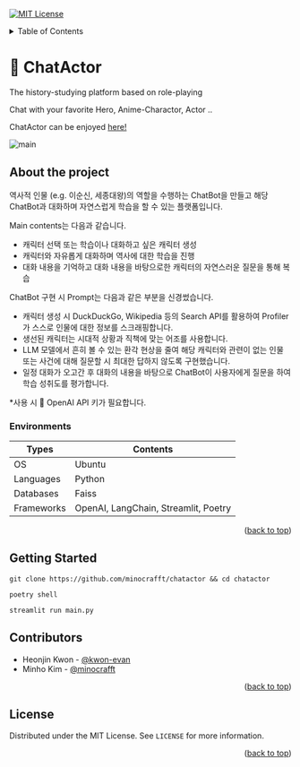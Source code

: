 <!-- Improved compatibility of back to top link -->

<a name="top"></a>

<!-- PROJECT SHIELDS -->

[![MIT License][license-shield]][license]

<!-- TABLE OF CONTENTS -->
<details>
  <summary>Table of Contents</summary>
  <ol>
    <li>
        <a href="#about-the-project">About The Project</a>
      <ul>
        <li><a href="#environments">Environments</a></li>
      </ul>
    </li>
    <li><a href="#getting-started">Getting Started</a></li>
    <li><a href="#contributors">Contributors</a></li>
    <li><a href="#license">License</a></li>
  </ol>
</details>

# 🦜 ChatActor

The history-studying platform based on role-playing

Chat with your favorite Hero, Anime-Charactor, Actor ..

ChatActor can be enjoyed [here!](https://chatactor.streamlit.app/)

![main]

<!-- ABOUT THE PROJECT -->

## About the project

역사적 인물 (e.g. 이순신, 세종대왕)의 역할을 수행하는 ChatBot을 만들고 해당 ChatBot과 대화하며 자연스럽게 학습을 할 수 있는 플랫폼입니다.

Main contents는 다음과 같습니다.

- 캐릭터 선택 또는 학습이나 대화하고 싶은 캐릭터 생성
- 캐릭터와 자유롭게 대화하며 역사에 대한 학습을 진행
- 대화 내용을 기억하고 대화 내용을 바탕으로한 캐릭터의 자연스러운 질문을 통해 복습

ChatBot 구현 시 Prompt는 다음과 같은 부분을 신경썼습니다.

- 캐릭터 생성 시 DuckDuckGo, Wikipedia 등의 Search API를 활용하여 Profiler가 스스로 인물에 대한 정보를 스크래핑합니다.
- 생선된 캐릭터는 시대적 상황과 직책에 맞는 어조를 사용합니다.
- LLM 모델에서 흔히 볼 수 있는 환각 현상을 줄여 해당 캐릭터와 관련이 없는 인물 또는 사건에 대해 질문할 시 최대한 답하지 않도록 구현했습니다.
- 일정 대화가 오고간 후 대화의 내용을 바탕으로 ChatBot이 사용자에게 질문을 하여 학습 성취도를 평가합니다.

\*사용 시 🔑 OpenAI API 키가 필요합니다.

### Environments

| Types      | Contents                             |
| ---------- | ------------------------------------ |
| OS         | Ubuntu                               |
| Languages  | Python                               |
| Databases  | Faiss                                |
| Frameworks | OpenAI, LangChain, Streamlit, Poetry |

<p align="right">(<a href="#top">back to top</a>)</p>

<!-- Getting Started -->

## Getting Started

```shell
git clone https://github.com/minocrafft/chatactor && cd chatactor

poetry shell

streamlit run main.py
```

<!-- Contributors -->

## Contributors

- Heonjin Kwon - [@kwon-evan](https://github.com/kwon-evan)
- Minho Kim - [@minocrafft](https://github.com/minocrafft)

<p align="right">(<a href="#top">back to top</a>)</p>

<!-- LICENSE -->

## License

Distributed under the MIT License. See `LICENSE` for more information.

<p align="right">(<a href="#top">back to top</a>)</p>

<!-- MARKDOWN LINKS & IMAGES -->
<!-- https://www.markdownguide.org/basic-syntax/#reference-style-links -->

[license-shield]: https://img.shields.io/github/license/minocrafft/chatactor.svg?style=for-the-badge
[license]: LICENSE
[main]: assets/main.png
